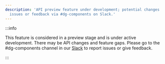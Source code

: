 ```yaml
---
description: 'API preview feature under development; potential changes and gaps. Report
  issues or feedback via #dg-components on Slack.'
---
```

:::info

This feature is considered in a preview stage and is under active development. There may be API changes and feature gaps. Please go to the #dg-components channel in our [Slack](https://www.dagster.io/slack/) to report issues or give feedback.

:::
